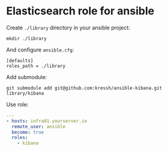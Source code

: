 # Elasticsearch role for ansible

Create `./library` directory in your ansible project:

```
mkdir ./library
```

And configure `ansible.cfg`:

```
[defaults]
roles_path = ./library
```

Add submodule:

```
git submodule add git@github.com:kressh/ansible-kibana.git library/kibana
```

Use role:

```yaml
---
- hosts: infra01.yourserver.io
  remote_user: ansible
  become: true
  roles:
    - kibana
```
